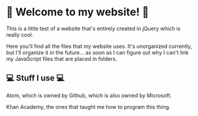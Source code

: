 # 👋 Welcome to my website! 👋
This is a little test of a website that's entirely created in jQuery which is really cool.

Here you'll find all the files that my website uses. It's unorganized currently, but I'll organize it in the future... as soon as I can figure out why I can't link my JavaScript files that are placed in folders.

## 💻 Stuff I use 💻
Atom, which is owned by Github, which is also owned by Microsoft.

Khan Academy, the ones that taught me how to program this thing.
